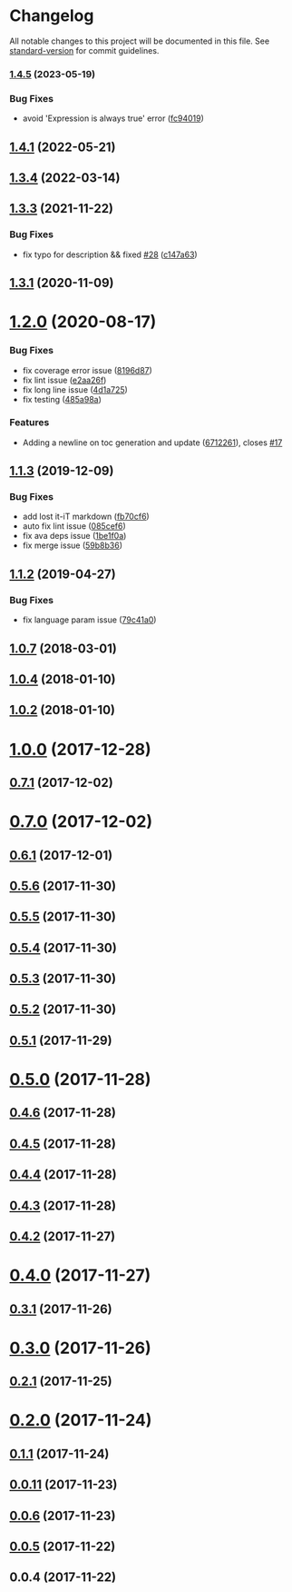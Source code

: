 # Changelog

All notable changes to this project will be documented in this file. See [standard-version](https://github.com/conventional-changelog/standard-version) for commit guidelines.

### [1.4.5](https://github.com/phodal/adr/compare/v1.4.2...v1.4.5) (2023-05-19)


### Bug Fixes

* avoid 'Expression is always true' error ([fc94019](https://github.com/phodal/adr/commit/fc94019e7c6569903b8e0074c1b90a6b3f9998ce))

## [1.4.1](https://github.com/phodal/adr/compare/v1.3.4...v1.4.1) (2022-05-21)



## [1.3.4](https://github.com/phodal/adr/compare/v1.3.3...v1.3.4) (2022-03-14)



## [1.3.3](https://github.com/phodal/adr/compare/v1.3.1...v1.3.3) (2021-11-22)


### Bug Fixes

* fix typo for description && fixed [#28](https://github.com/phodal/adr/issues/28) ([c147a63](https://github.com/phodal/adr/commit/c147a638bf51c1b14b30c458b586ab0d67be0849))



## [1.3.1](https://github.com/phodal/adr/compare/v1.2.0...v1.3.1) (2020-11-09)



# [1.2.0](https://github.com/phodal/adr/compare/v1.1.3...v1.2.0) (2020-08-17)


### Bug Fixes

* fix coverage error issue ([8196d87](https://github.com/phodal/adr/commit/8196d873af48a037fb83fc2005f0ef9f2c61e3fe))
* fix lint issue ([e2aa26f](https://github.com/phodal/adr/commit/e2aa26f6d6496b4af73ca6063638ffc5368c5fb3))
* fix long line issue ([4d1a725](https://github.com/phodal/adr/commit/4d1a725750d7305d07a26a1cabab603791c87acf))
* fix testing ([485a98a](https://github.com/phodal/adr/commit/485a98a6b5d4a526868a803284ba2bae590bb234))


### Features

* Adding a newline on toc generation and update ([6712261](https://github.com/phodal/adr/commit/6712261d1e145f410ec0e3789f69e0c13df70eb4)), closes [#17](https://github.com/phodal/adr/issues/17)



## [1.1.3](https://github.com/phodal/adr/compare/v1.1.2...v1.1.3) (2019-12-09)


### Bug Fixes

* add lost it-iT markdown ([fb70cf6](https://github.com/phodal/adr/commit/fb70cf6ed2a863551d3b1b034c8c03f112dc703d))
* auto fix lint issue ([085cef6](https://github.com/phodal/adr/commit/085cef629b65769b3677783cb94588b8d930dd02))
* fix ava deps issue ([1be1f0a](https://github.com/phodal/adr/commit/1be1f0a1c4ed38d5a4ac947a192215a50d8cb837))
* fix merge issue ([59b8b36](https://github.com/phodal/adr/commit/59b8b364bdaa53b9b401c229e30f0ff39d11efaf))



## [1.1.2](https://github.com/phodal/adr/compare/v1.0.7...v1.1.2) (2019-04-27)


### Bug Fixes

* fix language param issue ([79c41a0](https://github.com/phodal/adr/commit/79c41a0af1c4b216cc7e83e7dbf4d007397d7ae7))



## [1.0.7](https://github.com/phodal/adr/compare/v1.0.4...v1.0.7) (2018-03-01)



## [1.0.4](https://github.com/phodal/adr/compare/v1.0.2...v1.0.4) (2018-01-10)



## [1.0.2](https://github.com/phodal/adr/compare/v1.0.0...v1.0.2) (2018-01-10)



# [1.0.0](https://github.com/phodal/adr/compare/v0.7.1...v1.0.0) (2017-12-28)



## [0.7.1](https://github.com/phodal/adr/compare/v0.7.0...v0.7.1) (2017-12-02)



# [0.7.0](https://github.com/phodal/adr/compare/v0.6.1...v0.7.0) (2017-12-02)



## [0.6.1](https://github.com/phodal/adr/compare/v0.5.6...v0.6.1) (2017-12-01)



## [0.5.6](https://github.com/phodal/adr/compare/v0.5.5...v0.5.6) (2017-11-30)



## [0.5.5](https://github.com/phodal/adr/compare/v0.5.4...v0.5.5) (2017-11-30)



## [0.5.4](https://github.com/phodal/adr/compare/v0.5.3...v0.5.4) (2017-11-30)



## [0.5.3](https://github.com/phodal/adr/compare/v0.5.2...v0.5.3) (2017-11-30)



## [0.5.2](https://github.com/phodal/adr/compare/v0.5.1...v0.5.2) (2017-11-30)



## [0.5.1](https://github.com/phodal/adr/compare/v0.5.0...v0.5.1) (2017-11-29)



# [0.5.0](https://github.com/phodal/adr/compare/v0.4.6...v0.5.0) (2017-11-28)



## [0.4.6](https://github.com/phodal/adr/compare/v0.4.5...v0.4.6) (2017-11-28)



## [0.4.5](https://github.com/phodal/adr/compare/v0.4.4...v0.4.5) (2017-11-28)



## [0.4.4](https://github.com/phodal/adr/compare/v0.4.3...v0.4.4) (2017-11-28)



## [0.4.3](https://github.com/phodal/adr/compare/v0.4.2...v0.4.3) (2017-11-28)



## [0.4.2](https://github.com/phodal/adr/compare/v0.4.0...v0.4.2) (2017-11-27)



# [0.4.0](https://github.com/phodal/adr/compare/v0.3.1...v0.4.0) (2017-11-27)



## [0.3.1](https://github.com/phodal/adr/compare/v0.3.0...v0.3.1) (2017-11-26)



# [0.3.0](https://github.com/phodal/adr/compare/v0.2.1...v0.3.0) (2017-11-26)



## [0.2.1](https://github.com/phodal/adr/compare/v0.2.0...v0.2.1) (2017-11-25)



# [0.2.0](https://github.com/phodal/adr/compare/v0.1.1...v0.2.0) (2017-11-24)



## [0.1.1](https://github.com/phodal/adr/compare/v0.0.11...v0.1.1) (2017-11-24)



## [0.0.11](https://github.com/phodal/adr/compare/v0.0.6...v0.0.11) (2017-11-23)



## [0.0.6](https://github.com/phodal/adr/compare/v0.0.5...v0.0.6) (2017-11-23)



## [0.0.5](https://github.com/phodal/adr/compare/v0.0.4...v0.0.5) (2017-11-22)



## 0.0.4 (2017-11-22)
